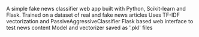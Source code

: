 A simple fake news classifier web app built with Python, Scikit-learn and Flask.
Trained on a dataset of real and fake news articles
Uses TF-IDF vectorization and PassiveAggressiveClassifier
Flask based web interface to test news content
Model and vectorizer saved as '.pkl' files